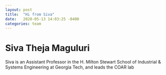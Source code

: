 ```yaml
---
layout: post
title:  "Hi from Siva"
date:   2020-05-13 14:03:25 -0400
categories: team
---
```


# Siva Theja Maguluri

Siva is an Assistant Professor in the H. Milton Stewart School of Industrial & Systems Engineering at Georgia Tech, and leads the COAR lab
